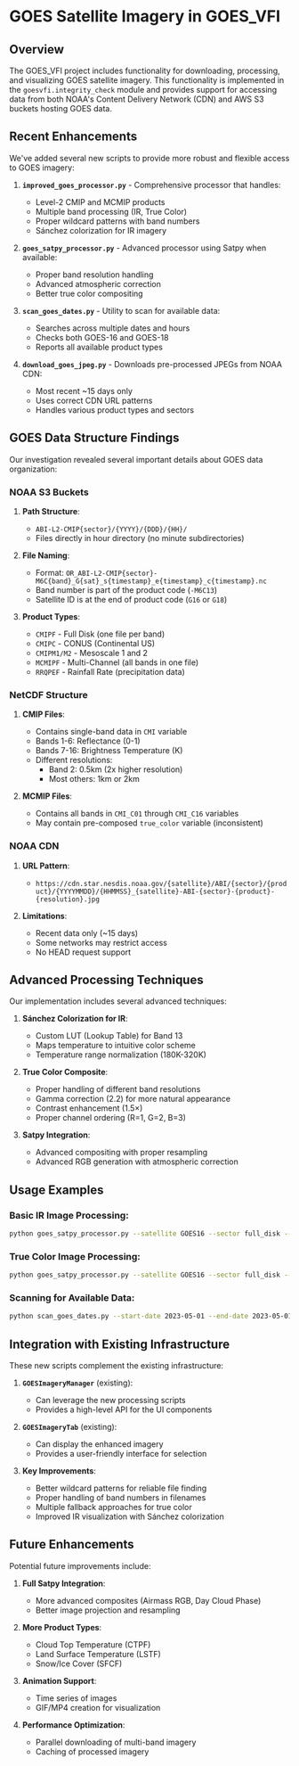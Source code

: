 # GOES Satellite Imagery in GOES_VFI

## Overview

The GOES_VFI project includes functionality for downloading, processing, and visualizing GOES satellite imagery. This functionality is implemented in the `goesvfi.integrity_check` module and provides support for accessing data from both NOAA's Content Delivery Network (CDN) and AWS S3 buckets hosting GOES data.

## Recent Enhancements

We've added several new scripts to provide more robust and flexible access to GOES imagery:

1. **`improved_goes_processor.py`** - Comprehensive processor that handles:
   - Level-2 CMIP and MCMIP products
   - Multiple band processing (IR, True Color)
   - Proper wildcard patterns with band numbers
   - Sánchez colorization for IR imagery

2. **`goes_satpy_processor.py`** - Advanced processor using Satpy when available:
   - Proper band resolution handling
   - Advanced atmospheric correction
   - Better true color compositing

3. **`scan_goes_dates.py`** - Utility to scan for available data:
   - Searches across multiple dates and hours
   - Checks both GOES-16 and GOES-18
   - Reports all available product types

4. **`download_goes_jpeg.py`** - Downloads pre-processed JPEGs from NOAA CDN:
   - Most recent ~15 days only
   - Uses correct CDN URL patterns
   - Handles various product types and sectors

## GOES Data Structure Findings

Our investigation revealed several important details about GOES data organization:

### NOAA S3 Buckets

1. **Path Structure**:
   - `ABI-L2-CMIP{sector}/{YYYY}/{DDD}/{HH}/`
   - Files directly in hour directory (no minute subdirectories)

2. **File Naming**:
   - Format: `OR_ABI-L2-CMIP{sector}-M6C{band}_G{sat}_s{timestamp}_e{timestamp}_c{timestamp}.nc`
   - Band number is part of the product code (`-M6C13`)
   - Satellite ID is at the end of product code (`G16` or `G18`)

3. **Product Types**:
   - `CMIPF` - Full Disk (one file per band)
   - `CMIPC` - CONUS (Continental US)
   - `CMIPM1/M2` - Mesoscale 1 and 2
   - `MCMIPF` - Multi-Channel (all bands in one file)
   - `RRQPEF` - Rainfall Rate (precipitation data)

### NetCDF Structure

1. **CMIP Files**:
   - Contains single-band data in `CMI` variable
   - Bands 1-6: Reflectance (0-1)
   - Bands 7-16: Brightness Temperature (K)
   - Different resolutions:
     - Band 2: 0.5km (2x higher resolution)
     - Most others: 1km or 2km

2. **MCMIP Files**:
   - Contains all bands in `CMI_C01` through `CMI_C16` variables
   - May contain pre-composed `true_color` variable (inconsistent)

### NOAA CDN

1. **URL Pattern**:
   - `https://cdn.star.nesdis.noaa.gov/{satellite}/ABI/{sector}/{product}/{YYYYMMDD}/{HHMMSS}_{satellite}-ABI-{sector}-{product}-{resolution}.jpg`

2. **Limitations**:
   - Recent data only (~15 days)
   - Some networks may restrict access
   - No HEAD request support

## Advanced Processing Techniques

Our implementation includes several advanced techniques:

1. **Sánchez Colorization for IR**:
   - Custom LUT (Lookup Table) for Band 13
   - Maps temperature to intuitive color scheme
   - Temperature range normalization (180K-320K)

2. **True Color Composite**:
   - Proper handling of different band resolutions
   - Gamma correction (2.2) for more natural appearance
   - Contrast enhancement (1.5×)
   - Proper channel ordering (R=1, G=2, B=3)

3. **Satpy Integration**:
   - Advanced compositing with proper resampling
   - Advanced RGB generation with atmospheric correction

## Usage Examples

### Basic IR Image Processing:

```bash
python goes_satpy_processor.py --satellite GOES16 --sector full_disk --product ir --year 2023 --doy 121 --hour 19
```

### True Color Image Processing:

```bash
python goes_satpy_processor.py --satellite GOES16 --sector full_disk --product truecolor --year 2023 --doy 121 --hour 19
```

### Scanning for Available Data:

```bash
python scan_goes_dates.py --start-date 2023-05-01 --end-date 2023-05-01 --hours 15 16 17 18 19 20
```

## Integration with Existing Infrastructure

These new scripts complement the existing infrastructure:

1. **`GOESImageryManager`** (existing):
   - Can leverage the new processing scripts
   - Provides a high-level API for the UI components

2. **`GOESImageryTab`** (existing):
   - Can display the enhanced imagery
   - Provides a user-friendly interface for selection

3. **Key Improvements**:
   - Better wildcard patterns for reliable file finding
   - Proper handling of band numbers in filenames
   - Multiple fallback approaches for true color
   - Improved IR visualization with Sánchez colorization

## Future Enhancements

Potential future improvements include:

1. **Full Satpy Integration**:
   - More advanced composites (Airmass RGB, Day Cloud Phase)
   - Better image projection and resampling

2. **More Product Types**:
   - Cloud Top Temperature (CTPF)
   - Land Surface Temperature (LSTF)
   - Snow/Ice Cover (SFCF)

3. **Animation Support**:
   - Time series of images
   - GIF/MP4 creation for visualization

4. **Performance Optimization**:
   - Parallel downloading of multi-band imagery
   - Caching of processed imagery
